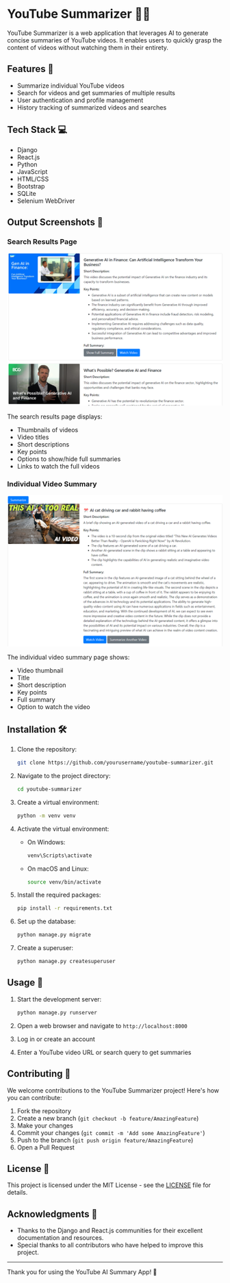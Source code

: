 # YouTube Summarizer 🎥📝

YouTube Summarizer is a web application that leverages AI to generate concise summaries of YouTube videos. It enables users to quickly grasp the content of videos without watching them in their entirety.

## Features 🌟

- Summarize individual YouTube videos
- Search for videos and get summaries of multiple results
- User authentication and profile management
- History tracking of summarized videos and searches

## Tech Stack 💻

- Django
- React.js
- Python
- JavaScript
- HTML/CSS
- Bootstrap
- SQLite
- Selenium WebDriver

## Output Screenshots 📸

### Search Results Page

![Search Results Page](screenshots/search_results.png)

The search results page displays:

- Thumbnails of videos
- Video titles
- Short descriptions
- Key points
- Options to show/hide full summaries
- Links to watch the full videos

### Individual Video Summary

![Individual Video Summary](screenshots/video_summarization.png)

The individual video summary page shows:

- Video thumbnail
- Title
- Short description
- Key points
- Full summary
- Option to watch the video

## Installation 🛠️

1. Clone the repository:

   ```bash
   git clone https://github.com/yourusername/youtube-summarizer.git
   ```

2. Navigate to the project directory:

   ```bash
   cd youtube-summarizer
   ```

3. Create a virtual environment:

   ```bash
   python -m venv venv
   ```

4. Activate the virtual environment:
   - On Windows:

     ```bash
     venv\Scripts\activate
     ```

   - On macOS and Linux:

     ```bash
     source venv/bin/activate
     ```

5. Install the required packages:

   ```bash
   pip install -r requirements.txt
   ```

6. Set up the database:

   ```bash
   python manage.py migrate
   ```

7. Create a superuser:

   ```bash
   python manage.py createsuperuser
   ```

## Usage 🚀

1. Start the development server:

   ```bash
   python manage.py runserver
   ```

2. Open a web browser and navigate to `http://localhost:8000`

3. Log in or create an account

4. Enter a YouTube video URL or search query to get summaries

## Contributing 🤝

We welcome contributions to the YouTube Summarizer project! Here's how you can contribute:

1. Fork the repository
2. Create a new branch (`git checkout -b feature/AmazingFeature`)
3. Make your changes
4. Commit your changes (`git commit -m 'Add some AmazingFeature'`)
5. Push to the branch (`git push origin feature/AmazingFeature`)
6. Open a Pull Request

## License 📄

This project is licensed under the MIT License - see the [LICENSE](LICENSE) file for details.

## Acknowledgments 👏

- Thanks to the Django and React.js communities for their excellent documentation and resources.
- Special thanks to all contributors who have helped to improve this project.

---

Thank you for using the YouTube AI Summary App! 🎉
